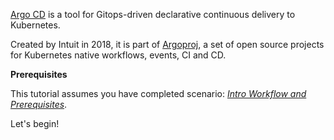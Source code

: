 [Argo CD](https://argoproj.github.io/argo-cd) is a tool for Gitops-driven declarative continuous delivery to Kubernetes.

Created by Intuit in 2018, it is part of [Argoproj](https://argoproj.github.io), a set of open source projects for Kubernetes native workflows, events, CI and CD.

**Prerequisites**

This tutorial assumes you have completed scenario: [_Intro Workflow and Prerequisites_](https://www.katacoda.com/springone-tour-2020-cicd/scenarios/1-intro-workflow).


Let's begin!
